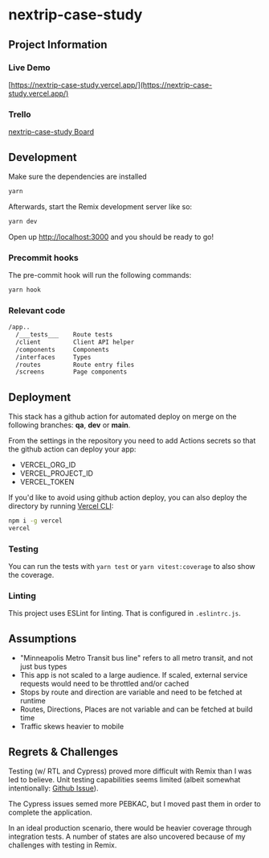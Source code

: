 # nextrip-case-study

## Project Information

### Live Demo

[https://nextrip-case-study.vercel.app/](https://nextrip-case-study.vercel.app/)

### Trello

[nextrip-case-study Board](https://trello.com/invite/b/iobvTDak/119a582cc7cc7392324532e950b1243a/nextrip-case-study)

## Development

Make sure the dependencies are installed

```sh
yarn
```

Afterwards, start the Remix development server like so:

```sh
yarn dev
```

Open up [http://localhost:3000](http://localhost:3000) and you should be ready to go!

### Precommit hooks

The pre-commit hook will run the following commands:

```sh
yarn hook
```

### Relevant code

```sh
/app..
  /___tests___    Route tests
  /client         Client API helper
  /components     Components
  /interfaces     Types
  /routes         Route entry files
  /screens        Page components
```

## Deployment

This stack has a github action for automated deploy on merge on the following branches: **qa**, **dev** or **main**.

From the settings in the repository you need to add Actions secrets so that the github action can deploy your app:

- VERCEL_ORG_ID
- VERCEL_PROJECT_ID
- VERCEL_TOKEN

If you'd like to avoid using github action deploy, you can also deploy the directory by running [Vercel CLI](https://vercel.com/cli):

```sh
npm i -g vercel
vercel
```

### Testing

You can run the tests with `yarn test` or `yarn vitest:coverage` to also show the coverage.

### Linting

This project uses ESLint for linting. That is configured in `.eslintrc.js`.

## Assumptions

- "Minneapolis Metro Transit bus line" refers to all metro transit, and not just bus types
- This app is not scaled to a large audience. If scaled, external service requests would need to be throttled and/or cached
- Stops by route and direction are variable and need to be fetched at runtime
- Routes, Directions, Places are not variable and can be fetched at build time
- Traffic skews heavier to mobile

## Regrets & Challenges

Testing (w/ RTL and Cypress) proved more difficult with Remix than I was led to believe. Unit testing capabilities seems limited (albeit somewhat intentionally: [Github Issue](https://github.com/remix-run/remix/discussions/2481)).

The Cypress issues semed more PEBKAC, but I moved past them in order to complete the application.

In an ideal production scenario, there would be heavier coverage through integration tests. A number of states are also uncovered because of my challenges with testing in Remix.
